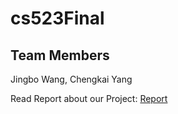 # cs523Final
## Team Members
Jingbo Wang, Chengkai Yang

Read Report about our Project: [Report](https://github.com/NullPointer-coder/cs523Final/blob/2820f2a0fce650fb3429ad2424190c4802643ef0/CS523%20Report%20Chengkai_Jingbo%20Deep%20Learning.pdf)
